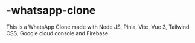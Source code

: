 # -whatsapp-clone
 This is a WhatsApp Clone made with Node JS, Pinia, Vite, Vue 3, Tailwind CSS, Google cloud console and Firebase.
